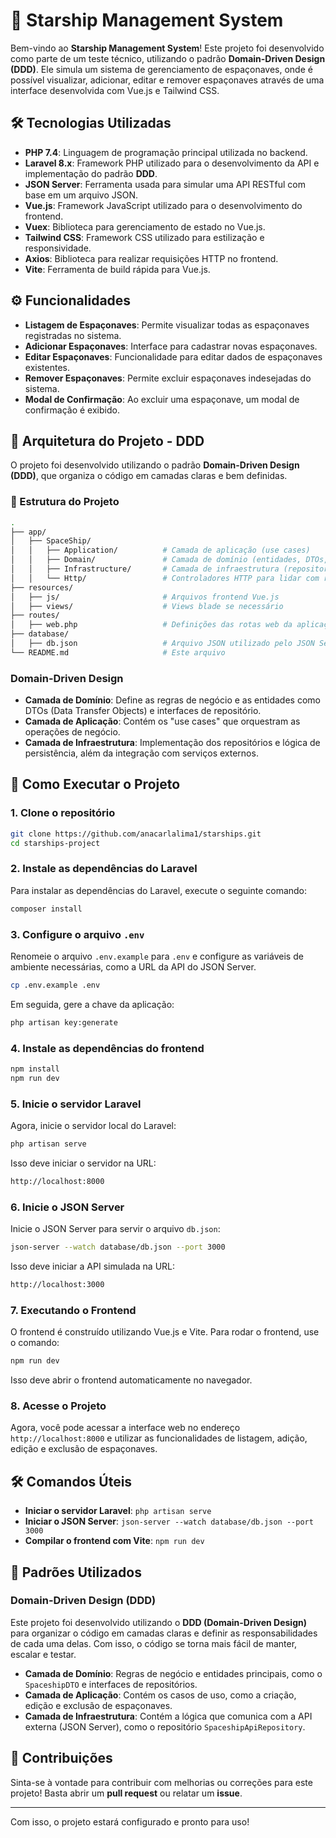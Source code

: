 # 🚀 Starship Management System

Bem-vindo ao **Starship Management System**! Este projeto foi desenvolvido como parte de um teste técnico, utilizando o padrão **Domain-Driven Design (DDD)**. Ele simula um sistema de gerenciamento de espaçonaves, onde é possível visualizar, adicionar, editar e remover espaçonaves através de uma interface desenvolvida com Vue.js e Tailwind CSS.

## 🛠 Tecnologias Utilizadas

- **PHP 7.4**: Linguagem de programação principal utilizada no backend.
- **Laravel 8.x**: Framework PHP utilizado para o desenvolvimento da API e implementação do padrão **DDD**.
- **JSON Server**: Ferramenta usada para simular uma API RESTful com base em um arquivo JSON.
- **Vue.js**: Framework JavaScript utilizado para o desenvolvimento do frontend.
- **Vuex**: Biblioteca para gerenciamento de estado no Vue.js.
- **Tailwind CSS**: Framework CSS utilizado para estilização e responsividade.
- **Axios**: Biblioteca para realizar requisições HTTP no frontend.
- **Vite**: Ferramenta de build rápida para Vue.js.

## ⚙️ Funcionalidades

- **Listagem de Espaçonaves**: Permite visualizar todas as espaçonaves registradas no sistema.
- **Adicionar Espaçonaves**: Interface para cadastrar novas espaçonaves.
- **Editar Espaçonaves**: Funcionalidade para editar dados de espaçonaves existentes.
- **Remover Espaçonaves**: Permite excluir espaçonaves indesejadas do sistema.
- **Modal de Confirmação**: Ao excluir uma espaçonave, um modal de confirmação é exibido.

## 🧱 Arquitetura do Projeto - DDD

O projeto foi desenvolvido utilizando o padrão **Domain-Driven Design (DDD)**, que organiza o código em camadas claras e bem definidas.

### 📂 Estrutura do Projeto

```bash
.
├── app/
│   ├── SpaceShip/
│   │   ├── Application/          # Camada de aplicação (use cases)
│   │   ├── Domain/               # Camada de domínio (entidades, DTOs, interfaces)
│   │   ├── Infrastructure/       # Camada de infraestrutura (repositorios, controllers, integração com APIs)
│   │   └── Http/                 # Controladores HTTP para lidar com requests
├── resources/
│   ├── js/                       # Arquivos frontend Vue.js
│   ├── views/                    # Views blade se necessário
├── routes/
│   ├── web.php                   # Definições das rotas web da aplicação
├── database/
│   ├── db.json                   # Arquivo JSON utilizado pelo JSON Server para simular a API
└── README.md                     # Este arquivo
```

### Domain-Driven Design

- **Camada de Domínio**: Define as regras de negócio e as entidades como DTOs (Data Transfer Objects) e interfaces de repositório.
- **Camada de Aplicação**: Contém os "use cases" que orquestram as operações de negócio.
- **Camada de Infraestrutura**: Implementação dos repositórios e lógica de persistência, além da integração com serviços externos.

## 🚀 Como Executar o Projeto

### 1. Clone o repositório

```bash
git clone https://github.com/anacarlalima1/starships.git
cd starships-project
```

### 2. Instale as dependências do Laravel

Para instalar as dependências do Laravel, execute o seguinte comando:

```bash
composer install
```

### 3. Configure o arquivo `.env`

Renomeie o arquivo `.env.example` para `.env` e configure as variáveis de ambiente necessárias, como a URL da API do JSON Server.

```bash
cp .env.example .env
```

Em seguida, gere a chave da aplicação:

```bash
php artisan key:generate
```

### 4. Instale as dependências do frontend

```bash
npm install
npm run dev
```

### 5. Inicie o servidor Laravel

Agora, inicie o servidor local do Laravel:

```bash
php artisan serve
```

Isso deve iniciar o servidor na URL:

```bash
http://localhost:8000
```

### 6. Inicie o JSON Server

Inicie o JSON Server para servir o arquivo `db.json`:

```bash
json-server --watch database/db.json --port 3000
```

Isso deve iniciar a API simulada na URL:

```bash
http://localhost:3000
```

### 7. Executando o Frontend

O frontend é construído utilizando Vue.js e Vite. Para rodar o frontend, use o comando:

```bash
npm run dev
```

Isso deve abrir o frontend automaticamente no navegador.

### 8. Acesse o Projeto

Agora, você pode acessar a interface web no endereço `http://localhost:8000` e utilizar as funcionalidades de listagem, adição, edição e exclusão de espaçonaves.

## 🛠 Comandos Úteis

- **Iniciar o servidor Laravel**: `php artisan serve`
- **Iniciar o JSON Server**: `json-server --watch database/db.json --port 3000`
- **Compilar o frontend com Vite**: `npm run dev`

## 📖 Padrões Utilizados

### Domain-Driven Design (DDD)
Este projeto foi desenvolvido utilizando o **DDD (Domain-Driven Design)** para organizar o código em camadas claras e definir as responsabilidades de cada uma delas. Com isso, o código se torna mais fácil de manter, escalar e testar.

- **Camada de Domínio**: Regras de negócio e entidades principais, como o `SpaceshipDTO` e interfaces de repositórios.
- **Camada de Aplicação**: Contém os casos de uso, como a criação, edição e exclusão de espaçonaves.
- **Camada de Infraestrutura**: Contém a lógica que comunica com a API externa (JSON Server), como o repositório `SpaceshipApiRepository`.

## 🤝 Contribuições

Sinta-se à vontade para contribuir com melhorias ou correções para este projeto! Basta abrir um **pull request** ou relatar um **issue**.

---

Com isso, o projeto estará configurado e pronto para uso!
